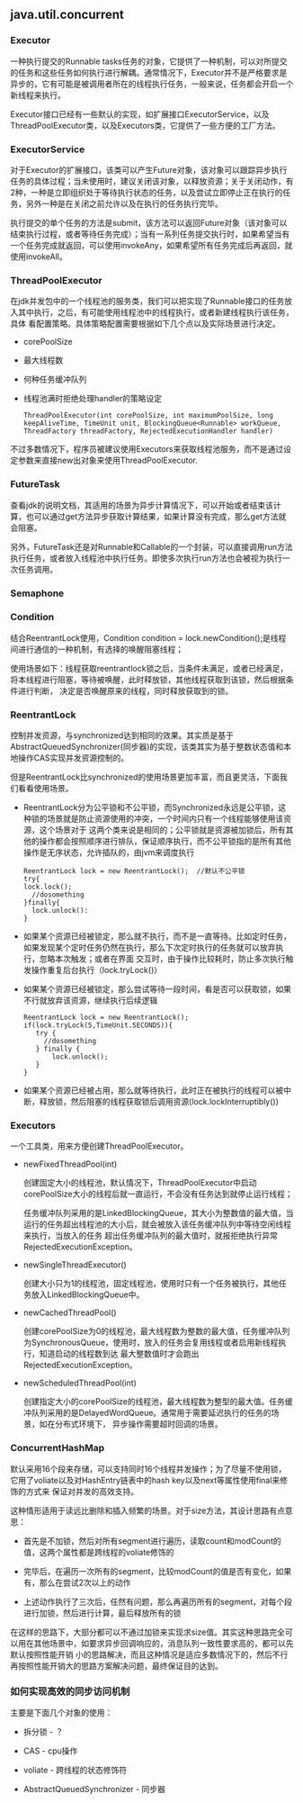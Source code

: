 ## java.util.concurrent

### Executor

 一种执行提交的Runnable tasks任务的对象，它提供了一种机制，可以对所提交的任务和这些任务如何执行进行解耦。通常情况下，Executor并不是严格要求是异步的，它有可能是被调用者所在的线程执行任务，一般来说，任务都会开启一个新线程来执行。

 Executor接口已经有一些默认的实现，如扩展接口ExecutorService，以及ThreadPoolExecutor类，以及Executors类，它提供了一些方便的工厂方法。


### ExecutorService

 对于Executor的扩展接口，该类可以产生Future对象，该对象可以跟踪异步执行任务的具体过程；当未使用时，建议关闭该对象，以释放资源；关于关闭动作，有2种，一种是立即组织处于等待执行状态的任务，以及尝试立即停止正在执行的任务，另外一种是在关闭之前允许以及在执行的任务执行完毕。

 执行提交的单个任务的方法是submit，该方法可以返回Future对象（该对象可以结束执行过程，或者等待任务完成）；当有一系列任务提交执行时，如果希望当有一个任务完成就返回，可以使用invokeAny，如果希望所有任务完成后再返回，就使用invokeAll。


### ThreadPoolExecutor

 在jdk并发包中的一个线程池的服务类，我们可以把实现了Runnable接口的任务放入其中执行，之后，有可能使用线程池中的线程执行，或者新建线程执行该任务，具体
 看配置策略。具体策略配置需要根据如下几个点以及实际场景进行决定。

  * corePoolSize
  * 最大线程数
  * 何种任务缓冲队列
  * 线程池满时拒绝处理handler的策略设定

        ThreadPoolExecutor(int corePoolSize, int maximumPoolSize, long keepAliveTime, TimeUnit unit, BlockingQueue<Runnable> workQueue, ThreadFactory threadFactory, RejectedExecutionHandler handler)

不过多数情况下，程序员被建议使用Executors来获取线程池服务，而不是通过设定参数来直接new出对象来使用ThreadPoolExecutor.


### FutureTask

 查看jdk的说明文档，其适用的场景为异步计算情况下，可以开始或者结束该计算，也可以通过get方法异步获取计算结果，如果计算没有完成，那么get方法就会阻塞。

 另外，FutureTask还是对Runnable和Callable的一个封装，可以直接调用run方法执行任务，或者放入线程池中执行任务。即使多次执行run方法也会被视为执行一次任务调用。


### Semaphone


### Condition

 结合ReentrantLock使用，Condition condition = lock.newCondition();是线程间进行通信的一种机制，有选择的唤醒阻塞线程；

 使用场景如下：线程获取reentrantlock锁之后，当条件未满足，或者已经满足，将本线程进行阻塞，等待被唤醒，此时释放锁，其他线程获取到该锁，然后根据条件进行判断，
 决定是否唤醒原来的线程，同时释放获取到的锁。


### ReentrantLock

 控制并发资源，与synchronized达到相同的效果。其实质是基于AbstractQueuedSynchronizer(同步器)的实现，该类其实为基于整数状态值和本地操作CAS实现并发资源控制的。

 但是ReentrantLock比synchronized的使用场景更加丰富，而且更灵活，下面我们看看使用场景。

  * ReentrantLock分为公平锁和不公平锁，而Synchronized永远是公平锁，这种锁的场景就是防止资源使用的冲突，一个时间内只有一个线程能够使用该资源，这个场景对于
  这两个类来说是相同的；公平锁就是资源被加锁后，所有其他的操作都会按照顺序进行排队，保证顺序执行，而不公平锁指的是所有其他操作是无序状态，允许插队的，由jvm来调度执行

        ReentrantLock lock = new ReentrantLock();  //默认不公平锁
        try{
        lock.lock();
          //dosomething
        }finally{
          lock.unlock():
        }

  * 如果某个资源已经被锁定，那么就不执行，而不是一直等待。比如定时任务，如果发现某个定时任务仍然在执行，那么下次定时执行的任务就可以放弃执行，忽略本次触发；或者在界面
  交互时，由于操作比较耗时，防止多次执行触发操作重复后台执行（lock.tryLock()）

  * 如果某个资源已经被锁定，那么尝试等待一段时间，看是否可以获取锁，如果不行就放弃该资源，继续执行后续逻辑

        ReentrantLock lock = new ReentrantLock();
        if(lock.tryLock(5,TimeUnit.SECONDS)){
           try {
             //dosomething
           } finally {
               lock.unlock();
           }
        }

  * 如果某个资源已经被占用，那么就等待执行，此时正在被执行的线程可以被中断，释放锁，然后阻塞的线程获取锁后调用资源(lock.lockInterruptibly())  


 ### Executors

 一个工具类，用来方便创建ThreadPoolExecutor。

  * newFixedThreadPool(int)

    创建固定大小的线程池，默认情况下，ThreadPoolExecutor中启动corePoolSize大小的线程后就一直运行，不会没有任务达到就停止运行线程；

    任务缓冲队列采用的是LinkedBlockingQueue，其大小为整数值的最大值，当运行的任务超出线程池的大小后，就会被放入该任务缓冲队列中等待空闲线程来执行，当放入的任务
    超出任务缓冲队列的最大值时，就报拒绝执行异常RejectedExecutionException。

  * newSingleThreadExecutor()

    创建大小只为1的线程池，固定线程池，使用时只有一个任务被执行，其他任务放入LinkedBlockingQueue中。

  * newCachedThreadPool()

    创建corePoolSize为0的线程池，最大线程数为整数的最大值，任务缓冲队列为SynchronousQueue，使用时，放入的任务会复用线程或者启用新线程执行，知道启动的线程数到达
    最大整数值时才会跑出RejectedExecutionException。

  * newScheduledThreadPool(int)

    创建指定大小的corePoolSize的线程池，最大线程数为整型的最大值。任务缓冲队列采用的是DelayedWordQueue。通常用于需要延迟执行的任务的场景，如在分布式环境下，
    异步操作需要超时回调的场景。


 ### ConcurrentHashMap

 默认采用16个段来存储，可以支持同时16个线程并发操作；为了尽量不使用锁，它用了voliate以及对HashEntry链表中的hash key以及next等属性使用final来修饰的方式来
 保证对并发的高效支持。

 这种情形适用于读远比删除和插入频繁的场景。对于size方法，其设计思路有点意思：

 * 首先是不加锁，然后对所有segment进行遍历，读取count和modCount的值，这两个属性都是跨线程的voliate修饰的

 * 完毕后，在遍历一次所有的segment，比较modCount的值是否有变化，如果有，那么在尝试2次以上的动作

 * 上述动作执行了三次后，任然有问题，那么再遍历所有的segment，对每个段进行加锁，然后进行计算，最后释放所有的锁

 在这样的思路下，大部分都可以不通过加锁来实现求size值。其实这种思路完全可以用在其他场景中，如要求异步回调响应的，消息队列一致性要求高的，都可以先默认按照性能开销
 小的思路解决，而且这种情况是适应多数情况下的，然后不行再按照性能开销大的思路方案解决问题，最终保证目的达到。


 ### 如何实现高效的同步访问机制

 主要是下面几个对象的使用：

 * 拆分锁 - ？

 * CAS - cpu操作

 * voliate - 跨线程的状态修饰符

 * AbstractQueuedSynchronizer - 同步器

